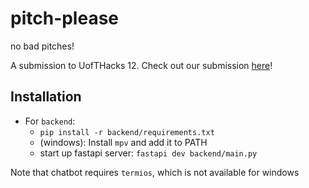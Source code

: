# pitch-please
no bad pitches!

A submission to UofTHacks 12. Check out our submission [here](https://dorahacks.io/buidl/21648/)!

## Installation
- For `backend`:
    - `pip install -r backend/requirements.txt`
    - (windows): Install `mpv` and add it to PATH
    - start up fastapi server: `fastapi dev backend/main.py`

Note that chatbot requires `termios`, which is not available for windows
